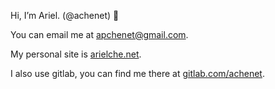 Hi, I’m Ariel. (@achenet) 👋

You can email me at apchenet@gmail.com.

My personal site is [arielche.net](http://arielche.net).

I also use gitlab, you can find me there at [gitlab.com/achenet](https://gitlab.com/achenet).
<!---
achenet/achenet is a ✨ special ✨ repository because its `README.md` (this file) appears on your GitHub profile.
You can click the Preview link to take a look at your changes.
--->
